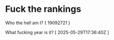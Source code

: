 # Fuck the rankings

Who the hell am I?
{ 19092721 }

What fucking year is it?
[ 2025-05-29T17:36:40Z ]
